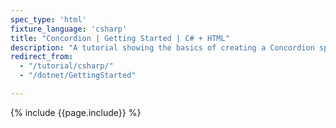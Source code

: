 ```yaml
---
spec_type: 'html'
fixture_language: 'csharp'
title: "Concordion | Getting Started | C# + HTML"
description: "A tutorial showing the basics of creating a Concordion specification in C# with HTML format specifications. By following the 4 steps of discussing, documenting, instrumenting and coding we create executable specifications that turn into living documentation when validated frequently. This shows the key patterns to implement Specification by Example (SBE) and Behaviour Driven Development (BDD) using Concordion."
redirect_from:
  - "/tutorial/csharp/"
  - "/dotnet/GettingStarted"

---
```


{% include {{page.include}} %}
